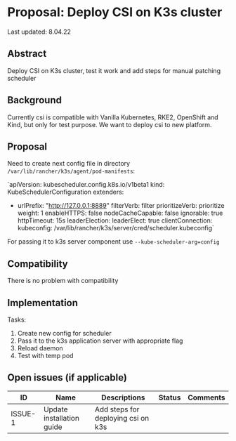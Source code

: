 # Proposal: Deploy CSI on K3s cluster 

Last updated: 8.04.22


## Abstract

Deploy CSI on K3s cluster, test it work and add steps for manual patching scheduler 

## Background

Currently csi is compatible with Vanilla Kubernetes, RKE2, OpenShift and Kind, but only for test purpose. We want to deploy csi to new platform.  

## Proposal

Need to create next config file in directory `/var/lib/rancher/k3s/agent/pod-manifests`:

`apiVersion: kubescheduler.config.k8s.io/v1beta1
kind: KubeSchedulerConfiguration
extenders:
  - urlPrefix: "http://127.0.0.1:8889"
    filterVerb: filter
    prioritizeVerb: prioritize
    weight: 1
    enableHTTPS: false
    nodeCacheCapable: false
    ignorable: true
    httpTimeout: 15s
leaderElection:
  leaderElect: true
clientConnection:
  kubeconfig: /var/lib/rancher/k3s/server/cred/scheduler.kubeconfig`

For passing it to k3s server component use `--kube-scheduler-arg=config`


## Compatibility

There is no problem with compatibility

## Implementation

Tasks:
1.	Create new config for scheduler 
2.	Pass it to the k3s application server with appropriate flag
3.	Reload daemon 
4.	Test with temp pod


## Open issues (if applicable)

| ID      | Name | Descriptions | Status | Comments |
|---------|------|--------------|--------|----------|
| ISSUE-1 | Update installation guide | Add steps for deploying csi on k3s |   |   |
